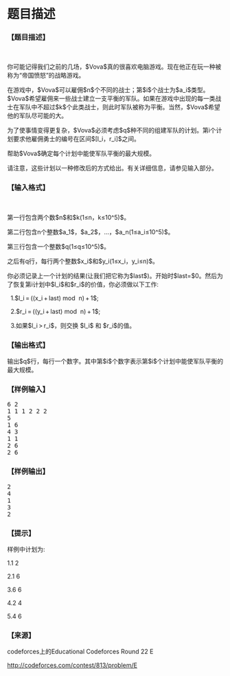 # 题目描述


<h3>
【题目描述】
</h3>
<p>
<br/>
</p>
<p>
你可能记得我们之前的几场，$Vova$真的很喜欢电脑游戏。现在他正在玩一种被称为“帝国愤怒”的战略游戏。
</p>
<p>
在游戏中，$Vova$可以雇佣$n$个不同的战士；第$i$个战士为$a_i$类型。$Vova$希望雇佣来一些战士建立一支平衡的军队。如果在游戏中出现的每一类战士在军队中不超过$k$个此类战士，则此时军队被称为平衡。当然，$Vova$希望他的军队尽可能的大。
</p>
<p>
为了使事情变得更复杂，$Vova$必须考虑$q$种不同的组建军队的计划。第i个计划要求他雇佣勇士的编号在区间$[l_i，r_i]$之间。
</p>
<p>
帮助$Vova$确定每个计划中能使军队平衡的最大规模。
</p>
<p>
请注意，这些计划以一种修改后的方式给出。有关详细信息，请参见输入部分。
</p>
<h3>
【输入格式】
</h3>
<p>
<br/>
</p>
<p>
第一行包含两个数$n$和$k(1≤n，k≤10^5)$。
</p>
<p>
第二行包含n个整数$a_1$，$a_2$，…，$a_n(1≤a_i≤10^5)$。
</p>
<p>
第三行包含一个整数$q(1≤q≤10^5)$。
</p>
<p>
之后有q行，每行两个整数$x_i$和$y_i(1≤x_i，y_i≤n)$。
</p>
<p>
你必须记录上一个计划的结果(让我们把它称为$last$)。开始时$last=$0。然后为了恢复第i计划中$l_i$和$r_i$的价值，你必须做以下工作:
</p>
<p>
  1.$l_i = ((x_i + last) mod  n) + 1$;
</p>
<p>
  2.$r_i = ((y_i + last) mod  n) + 1$;
</p>
<p>
  3.如果$l_i &gt; r_i$，则交换 $l_i$ 和 $r_i$的值。
</p>
<h3>
【输出格式】
</h3>
<p>
输出$q$行，每行一个数字。其中第$i$个数字表示第$i$个计划中能使军队平衡的最大规模。
</p>
<h3>
【样例输入】
</h3>
<pre>6 2
1 1 1 2 2 2
5
1 6
4 3
1 1
2 6
2 6
</pre>
<h3>
【样例输出】
</h3>
<pre>2
4
1
3
2
</pre>
<h3>
【提示】
</h3>
<p>
样例中计划为: 
</p>
<p>
1.1 2 
</p>
<p>
2.1 6 
</p>
<p>
3.6 6 
</p>
<p>
4.2 4 
</p>
<p>
5.4 6
</p>
<h3>
【来源】
</h3>
<p>
codeforces上的Educational Codeforces Round 22 E
</p>
<p>
<a href="http://codeforces.com/contest/813/problem/E" target="_blank">http://codeforces.com/contest/813/problem/E</a> 
</p>
